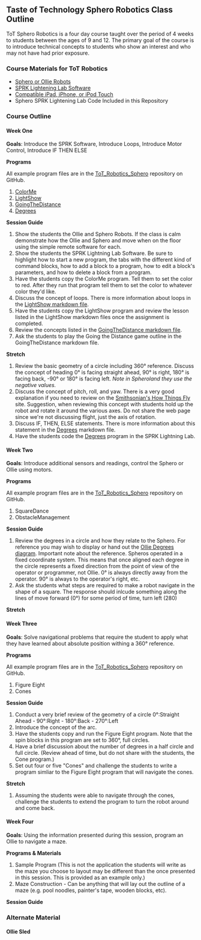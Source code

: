 ## Taste of Technology Sphero Robotics Class Outline

ToT Sphero Robotics is a four day course taught over the period of 4 weeks to students between the ages of 9 and 12. The primary goal of the course is to introduce technical concepts to students who show an interest and who may not have had prior exposure.

### Course Materials for ToT Robotics

*	[Sphero or Ollie Robots](http://store.sphero.com)
* 	[SPRK Lightening Lab Software](http://www.sphero.com/education)
*	[Compatible iPad, iPhone, or iPod Touch](https://sphero.zendesk.com/hc/en-us/articles/204211154)
*	Sphero SPRK Lightening Lab Code Included in this Repository

### Course Outline

#### Week One
**Goals**: Introduce the SPRK Software, Introduce Loops, Introduce Motor Control, Introduce IF THEN ELSE

**Programs**

All example program files are in the [ToT_Robotics_Sphero](docs/Examples) repository on GitHub.

1.	[ColorMe](docs/Examples/ColorMe.md)
2.	[LightShow](docs/Examples/LightShow.md)
3.	[GoingTheDistance](docs/Examples/GoingTheDistance.md)
4.	[Degrees](docs/Examples/Degrees.md)

**Session Guide**

1.	Show the students the Ollie and Sphero Robots. If the class is calm demonstrate how the Ollie and Sphero and move when on the floor using the simple remote software for each.
2.	Show the students the SPRK Lightning Lab Software. Be sure to highlight how to start a new program, the tabs with the different kind of command blocks, how to add a block to a program, how to edit a block's parameters, and how to delete a block from a program.
3.	Have the students copy the ColorMe program. Tell them to set the color to red. After they run that program tell them to set the color to whatever color they'd like.
4.	Discuss the concept of loops. There is more information about loops in the [LightShow markdown file](https://github.com/DaveKT/ToT_Robotics_Sphero/blob/master/Examples/LightShow.md).
5.	Have the students copy the LightShow program and review the lesson listed in the LightShow markdown files once the assignment is completed.
6.	Review the concepts listed in the [GoingTheDistance markdown file](https://github.com/DaveKT/ToT_Robotics_Sphero/blob/master/Examples/GoingTheDistance.md).
7.	Ask the students to play the Going the Distance game outline in the GoingTheDistance markdown file.

**Stretch**

1.	Review the basic geometry of a circle including 360° reference. Discuss the concept of heading 0° is facing straight ahead, 90° is right, 180° is facing back, -90° or 180° is facing left. *Note in Spheroland they use the negative values.*
2.	Discuss the concept of pitch, roll, and yaw. There is a very good explanation if you need to review on the [Smithsonian's How Things Fly](http://howthingsfly.si.edu/flight-dynamics/roll-pitch-and-yaw) site. Suggestion, when reviewing this concept with students hold up the robot and rotate it around the various axes. Do not share the web page since we're not discussing flight, just the axis of rotation.
3.	Discuss IF, THEN, ELSE statements. There is more information about this statement in the [Degrees](https://github.com/DaveKT/ToT_Robotics_Sphero/blob/master/Examples/Degrees.md) markdown file.
4.	Have the students code the [Degrees](https://github.com/DaveKT/ToT_Robotics_Sphero/blob/master/Examples/Degrees.PNG) program in the SPRK Lightning Lab.

#### Week Two
**Goals**: Introduce additional sensors and readings, control the Sphero or Ollie using motors.

**Programs**

All example program files are in the [ToT_Robotics_Sphero](https://github.com/DaveKT/ToT_Robotics_Sphero/tree/master/Examples) repository on GitHub.

1.	SquareDance
2.	ObstacleManagement

**Session Guide**

1. Review the degrees in a circle and how they relate to the Sphero. For reference you may wish to display or hand out the [Ollie Degrees diagram](https://github.com/DaveKT/ToT_Robotics_Sphero/blob/master/Ollie%20Degrees.png). Important note about the reference. Spheros operated in a fixed coordinate system. This means that once aligned each degree in the circle represents a fixed direction from the point of view of the operator or programmer, not Ollie. 0° is always directly away from the operator. 90° is always to the operator's right, etc.
2. Ask the students what steps are required to make a robot navigate in the shape of a square. The response should inlcude something along the lines of move forward (0°) for some period of time, turn left (280)

**Stretch**

#### Week Three
**Goals**: Solve navigational problems that require the student to apply what they have learned about absolute position withing a 360° reference.

**Programs**

All example program files are in the [ToT_Robotics_Sphero](https://github.com/DaveKT/ToT_Robotics_Sphero/tree/master/Examples) repository on GitHub.

1.	Figure Eight
2.	Cones

**Session Guide**

1.	Conduct a very brief review of the geometry of a circle 0°:Straight Ahead - 90°:Right - 180°:Back - 270°:Left
2.	Introduce the concept of the arc.
3. Have the students copy and run the Figure Eight program. Note that the spin blocks in this program are set to 360°, full circles.
4. Have a brief discussion about the number of degrees in a half circle and full circle. (Review ahead of time, but do not share with the students, the Cone program.)
5.	Set out four or five "Cones" and challenge the students to write a program simliar to the Figure Eight program that will navigate the cones.

**Stretch**

1.	Assuming the students were able to navigate through the cones, challenge the students to extend the program to turn the robot around and come back.

#### Week Four
**Goals**: Using the information presented during this session, program an Ollie to navigate a maze.

**Programs & Materials**

1.	Sample Program (This is not the application the students will write as the maze you choose to layout may be different than the once presented in this session. This is provided as an example only.)
2.	Maze Construction - Can be anything that will lay out the outline of a maze (e.g. pool noodles, painter's tape, wooden blocks, etc).

**Session Guide**

### Alternate Material

#### Ollie Sled
